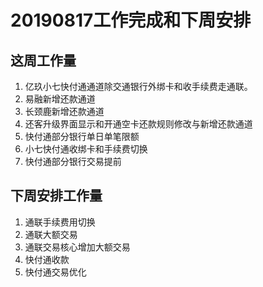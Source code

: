# 20190817工作完成和下周安排

## 这周工作量

1. 亿玖小七快付通通道除交通银行外绑卡和收手续费走通联。
2. 易融新增还款通道
3. 长颈鹿新增还款通道
4. 还客升级界面显示和开通空卡还款规则修改与新增还款通道
5. 快付通部分银行单日单笔限额
6. 小七快付通收绑卡和手续费切换
7. 快付通部分银行交易提前

## 下周安排工作量


1. 通联手续费用切换
2. 通联大额交易
3. 通联交易核心增加大额交易
4. 快付通收款
5. 快付通交易优化


